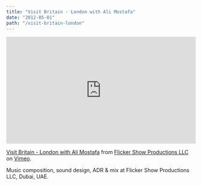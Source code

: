 ```yaml
---
title: "Visit Britain - London with Ali Mostafa"
date: "2012-05-01"
path: "/visit-britain-london"
---
```


<div style="padding:56.25% 0 0 0;position:relative;"><iframe src="https://player.vimeo.com/video/40943403" style="position:absolute;top:0;left:0;width:100%;height:100%;" frameborder="0" allow="autoplay; fullscreen" allowfullscreen></iframe></div><script src="https://player.vimeo.com/api/player.js"></script>
<p><a href="https://vimeo.com/40943403">Visit Britain - London with Ali Mostafa</a> from <a href="https://vimeo.com/flickershow">Flicker Show Productions LLC</a> on <a href="https://vimeo.com">Vimeo</a>.</p>

Music composition, sound design, ADR & mix at Flicker Show Productions LLC, Dubai, UAE.
